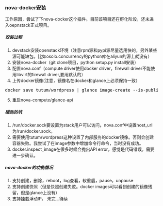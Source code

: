### nova-docker安装  
工作原因，尝试了下nova-docker这个插件。目前该项目还在孵化阶段，还未进入oepnstack正式项目。  
##### 安装过程
1. devstack安装openstack环境（注意rpm源和pypi源尽量选用快的，另外某些源可能缺包。比如osolo.concurrency的python库在aliyun的源上就没有）
2. 安装nova-docker（git clone项目，python setup.py install安装）
3. 配置nova.conf（compute driver使用docker driver，firewall driver不能使用libvirt的firewall driver,要用默认的）
4. 上传docker镜像(注意，镜像名在docker和glance上必须保持一致）
<pre><core>docker save tutum/wordpress | glance image-create --is-public=True --container-format=docker --disk-format=raw --name tutum/wordpress
</code></pre>
5. 重启nova-compute/glance-api  

##### 碰到的坑  
1. /run/docker.sock要设置为stack用户可以访问，nova.conf中设置host_url为/run/docker.sock。
2. 需要使用tutum/wordpress这种设置了内部服务的docker镜像。否则会创建容器失败。我尝试了在image参数中增加命令行命令，当时没有成功。
3. docker.inspect_image在很多时候会抛出API error。感觉是代码错误，需要进一步确认。

##### nova-docker的功能情况
1. 支持创建，删除，reboot，log查看，软重启，pause，unpause
2. 支持创建快照（但是快照创建失败。docker images可以看到创建的镜像残留，但是glance上没有）
3. 支持挂载浮动IP。
未完...待续
